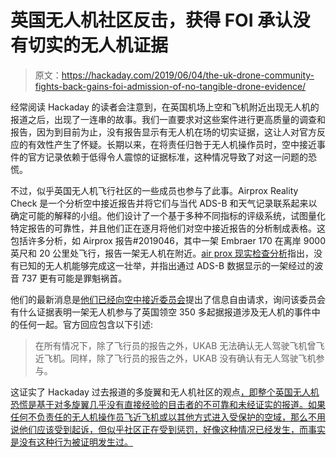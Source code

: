 # 英国无人机社区反击，获得 FOI 承认没有切实的无人机证据

> 原文：<https://hackaday.com/2019/06/04/the-uk-drone-community-fights-back-gains-foi-admission-of-no-tangible-drone-evidence/>

经常阅读 Hackaday 的读者会注意到，在英国机场上空和飞机附近出现无人机的报道之后，出现了一连串的故事。我们一直要求对这些案件进行更高质量的调查和报告，因为到目前为止，没有报告显示有无人机在场的切实证据，这让人对官方反应的有效性产生了怀疑。长期以来，在将责任归咎于无人机操作员时，空中接近事件的官方记录依赖于低得令人震惊的证据标准，这种情况导致了对这一问题的恐慌。

不过，似乎英国无人机飞行社区的一些成员也参与了此事。Airprox Reality Check 是一个分析空中接近报告并将它们与当代 ADS-B 和天气记录联系起来以确定可能的解释的小组。他们设计了一个基于多种不同指标的评级系统，试图量化特定报告的可靠性，并且他们正在逐月将他们对空中接近报告的分析制成表格。这包括许多分析，如 Airprox 报告#2019046，其中一架 Embraer 170 在离岸 9000 英尺和 20 公里处飞行，报告一架无人机在附近。[air prox 现实检查分析](https://www.airproxrealitycheck.org/files/2019046-Airprox-Reality-Check-Report.pdf)指出，没有已知的无人机能够完成这一壮举，并指出通过 ADS-B 数据显示的一架经过的波音 737 更有可能是罪魁祸首。

他们的最新消息是[他们已经向空中接近委员会](https://www.airproxrealitycheck.org/uk-airprox-board-reveals-no-proof-of-a-drone-ever-flown-close-to-an-aircraft/)提出了信息自由请求，询问该委员会有什么证据表明一架无人机参与了英国领空 350 多起据报道涉及无人机的事件中的任何一起。官方回应包含以下引述:

> 在所有情况下，除了飞行员的报告之外，UKAB 无法确认无人驾驶飞机曾飞近飞机。同样，除了飞行员的报告之外，UKAB 没有确认有无人驾驶飞机参与。

这证实了 Hackaday 过去报道的多旋翼和无人机社区的观点[，即整个英国无人机恐慌是基于对多旋翼几乎没有直接经验的目击者的不可靠和未经证实的报道。如果任何不负责任的无人机操作员飞近飞机或以其他方式进入受保护的空域，那么不用说他们应该受到起诉，但似乎社区正在受到惩罚，好像这种情况已经发生，而事实是没有这种行为被证明发生过。](https://hackaday.com/2016/05/02/debunking-the-drone-versus-plane-hysteria/)